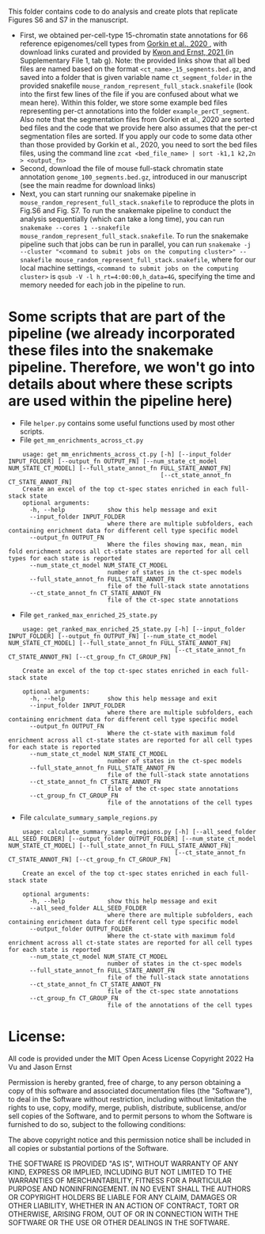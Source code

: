 This folder contains code to do analysis and create plots that replicate Figures S6 and S7 in the manuscript. 
- First, we obtained per-cell-type 15-chromatin state annotations for 66 reference epigenomes/cell types from <a href="https://www.nature.com/articles/s41586-020-2093-3"> Gorkin et al., 2020 </a> , with download links curated and provided by <a href="https://www.nature.com/articles/s41467-021-22653-8#Sec35">Kwon and Ernst, 2021 </a> (in Supplementary File 1, tab g). Note: the provided links show that all bed files are named based on the format ```<ct_name>_15_segments.bed.gz```, and saved into a folder that is given variable name ```ct_segment_folder``` in the provided snakefile ```mouse_random_represent_full_stack.snakefile``` (look into the first few lines of the file if you are confused about what we mean here). Within this folder, we store some example bed files representing per-ct annotations into the folder ```example_perCT_segment```. Also note that the segmentation files from Gorkin et al., 2020 are sorted bed files and the code that we provide here also assumes that the per-ct segmentation files are sorted. If you apply our code to some data other than those provided by Gorkin et al., 2020, you need to sort the bed files files, using the command line ```zcat <bed_file_name> | sort -k1,1 k2,2n > <output_fn> ``` 
- Second, download the file of mouse full-stack chromatin state annotation ```genome_100_segments.bed.gz```, introduced in our manuscript (see the main readme for download links)
- Next, you can start running our snakemake pipeline in ```mouse_random_represent_full_stack.snakefile``` to reproduce the plots in Fig.S6 and Fig. S7. To run the snakemake pipeline to conduct the analysis sequentially (which can take a long time), you can run ```snakemake --cores 1 --snakefile mouse_random_represent_full_stack.snakefile```. To run the snakemake pipeline such that jobs can be run in parallel, you can run ```snakemake -j --cluster "<command to submit jobs on the computing cluster>" --snakefile mouse_random_represent_full_stack.snakefile```, where for our local machine settings, ```<command to submit jobs on the computing cluster>``` is ```qsub -V -l h_rt=4:00:00,h_data=4G```, specifying the time and memory needed for each job in the pipeline to run. 
# Some scripts that are part of the pipeline (we already incorporated these files into the snakemake pipeline. Therefore, we won't go into details about where these scripts are used within the pipeline here)
- File ```helper.py``` contains some useful functions used by most other scripts.
- File ```get_mm_enrichments_across_ct.py```
```
	usage: get_mm_enrichments_across_ct.py [-h] [--input_folder INPUT_FOLDER] [--output_fn OUTPUT_FN] [--num_state_ct_model NUM_STATE_CT_MODEL] [--full_state_annot_fn FULL_STATE_ANNOT_FN]
	                                       [--ct_state_annot_fn CT_STATE_ANNOT_FN]
	Create an excel of the top ct-spec states enriched in each full-stack state
	optional arguments:
	  -h, --help            show this help message and exit
	  --input_folder INPUT_FOLDER
	                        where there are multiple subfolders, each containing enrichment data for different cell type specific model
	  --output_fn OUTPUT_FN
	                        Where the files showing max, mean, min fold enrichment across all ct-state states are reported for all cell types for each state is reported
	  --num_state_ct_model NUM_STATE_CT_MODEL
	                        number of states in the ct-spec models
	  --full_state_annot_fn FULL_STATE_ANNOT_FN
	                        file of the full-stack state annotations
	  --ct_state_annot_fn CT_STATE_ANNOT_FN
	                        file of the ct-spec state annotations
```
- File ```get_ranked_max_enriched_25_state.py```
```
	usage: get_ranked_max_enriched_25_state.py [-h] [--input_folder INPUT_FOLDER] [--output_fn OUTPUT_FN] [--num_state_ct_model NUM_STATE_CT_MODEL] [--full_state_annot_fn FULL_STATE_ANNOT_FN]
	                                           [--ct_state_annot_fn CT_STATE_ANNOT_FN] [--ct_group_fn CT_GROUP_FN]

	Create an excel of the top ct-spec states enriched in each full-stack state

	optional arguments:
	  -h, --help            show this help message and exit
	  --input_folder INPUT_FOLDER
	                        where there are multiple subfolders, each containing enrichment data for different cell type specific model
	  --output_fn OUTPUT_FN
	                        Where the ct-state with maximum fold enrichment across all ct-state states are reported for all cell types for each state is reported
	  --num_state_ct_model NUM_STATE_CT_MODEL
	                        number of states in the ct-spec models
	  --full_state_annot_fn FULL_STATE_ANNOT_FN
	                        file of the full-stack state annotations
	  --ct_state_annot_fn CT_STATE_ANNOT_FN
	                        file of the ct-spec state annotations
	  --ct_group_fn CT_GROUP_FN
	                        file of the annotations of the cell types
```
- File ```calculate_summary_sample_regions.py```
```
	usage: calculate_summary_sample_regions.py [-h] [--all_seed_folder ALL_SEED_FOLDER] [--output_folder OUTPUT_FOLDER] [--num_state_ct_model NUM_STATE_CT_MODEL] [--full_state_annot_fn FULL_STATE_ANNOT_FN]
	                                           [--ct_state_annot_fn CT_STATE_ANNOT_FN] [--ct_group_fn CT_GROUP_FN]

	Create an excel of the top ct-spec states enriched in each full-stack state

	optional arguments:
	  -h, --help            show this help message and exit
	  --all_seed_folder ALL_SEED_FOLDER
	                        where there are multiple subfolders, each containing enrichment data for different cell type specific model
	  --output_folder OUTPUT_FOLDER
	                        Where the ct-state with maximum fold enrichment across all ct-state states are reported for all cell types for each state is reported
	  --num_state_ct_model NUM_STATE_CT_MODEL
	                        number of states in the ct-spec models
	  --full_state_annot_fn FULL_STATE_ANNOT_FN
	                        file of the full-stack state annotations
	  --ct_state_annot_fn CT_STATE_ANNOT_FN
	                        file of the ct-spec state annotations
	  --ct_group_fn CT_GROUP_FN
	                        file of the annotations of the cell types
```

# License:
All code is provided under the MIT Open Acess License
Copyright 2022 Ha Vu and Jason Ernst

Permission is hereby granted, free of charge, to any person obtaining a copy of this software and associated documentation files (the "Software"), to deal in the Software without restriction, including without limitation the rights to use, copy, modify, merge, publish, distribute, sublicense, and/or sell copies of the Software, and to permit persons to whom the Software is furnished to do so, subject to the following conditions:

The above copyright notice and this permission notice shall be included in all copies or substantial portions of the Software.

THE SOFTWARE IS PROVIDED "AS IS", WITHOUT WARRANTY OF ANY KIND, EXPRESS OR IMPLIED, INCLUDING BUT NOT LIMITED TO THE WARRANTIES OF MERCHANTABILITY, FITNESS FOR A PARTICULAR PURPOSE AND NONINFRINGEMENT. IN NO EVENT SHALL THE AUTHORS OR COPYRIGHT HOLDERS BE LIABLE FOR ANY CLAIM, DAMAGES OR OTHER LIABILITY, WHETHER IN AN ACTION OF CONTRACT, TORT OR OTHERWISE, ARISING FROM, OUT OF OR IN CONNECTION WITH THE SOFTWARE OR THE USE OR OTHER DEALINGS IN THE SOFTWARE.

